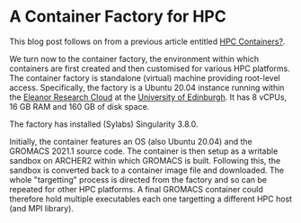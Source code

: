 A Container Factory for HPC
===========================

This blog post follows on from a previous article entitled [HPC Containers?](hpc_containers.md).

We turn now to the container factory, the environment within which containers are first created and then customised
for various HPC platforms. The container factory is standalone (virtual) machine providing root-level access. 
Specifically, the factory is a Ubuntu 20.04 instance running within the [Eleanor Research Cloud](https://www.ed.ac.uk/information-services/computing/computing-infrastructure/cloud-computing-service/researcher-cloud-service-eleanor) at the [University of Edinburgh](https://www.ed.ac.uk/). It has 8 vCPUs, 16 GB RAM and 160 GB of disk space.

The factory has installed (Sylabs) Singularity 3.8.0.





Initially, the container features an OS (also Ubuntu 20.04) and the GROMACS 2021.1 source code. The container is then
setup as a writable sandbox on ARCHER2 within which GROMACS is built. Following this, the sandbox is converted back to a container image file and
downloaded. The whole "targetting" process is directed from the factory and so can be repeated for other HPC platforms. A final GROMACS container
could therefore hold multiple executables each one targetting a different HPC host (and MPI library).